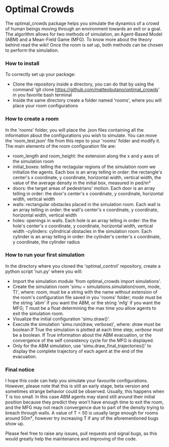 # Optimal Crowds 

The optimal_crowds package helps you simulate the dynamics of a crowd of human beings moving through an environment towards an exit or a goal. The algorithm allows for  two methods of simulation, an Agent-Based Model (ABM) and a Mean-Field Game (MFG). To know more about the theory behind read the wiki! Once the room is set up, both methods can be chosen to perform the simulation.

### How to install

To correctly set up your package: 
- Clone the repository inside a directory, you can do that by using the command 'git clone https://github.com/matteobutano/optimal_crowds' in you favorite bash terminal 
- Inside the same directory create a folder named 'rooms', where you will place your room configurations 

### How to create a room 

In the 'rooms' folder, you will place the .json files containing all the information about the configurations you wish to simulate. You can move the 'room_test.json' file from this repo to your 'rooms' folder and modify it. The main elements of the room configuration file are:
- room_length and room_height: the extension along the x and y axes of the simulation room
- initial_boxes: telling the rectagular regions of the simulation room we initialize the agents. Each box is an array telling in order: the rectangle's center's x coordinate, y coordinate, horizontal width, vertical width, the value of the average density in the initial box, measured in ped/m²
- doors: the target areas of pedestrians' motion. Each door is an array telling in order: the door's center's x coordinate, y coordinate, horizontal width, vertical width
- walls: rectangular obstacles placed in the simulation room. Each wall is an array telling in order: the wall's center's x coordinate, y coordinate, horizontal width, vertical width 
- holes: openings in walls. Each hole is an array telling in order: the the hole's center's x coordinate, y coordinate, horizontal width, vertical width 
-cylinders: cylindrical obstacles in the simulation room. Each cylinder is an array telling in order: the cylinder's center's x coordinate, y coordinate, the cylinder radius

### How to run your first simulation 

In the directory where you cloned the 'optimal_control' repository, create a python script 'run.py' where you will:
- Import the simulation module 'from optimal_crowds import simulations'.
- Create the simulation room 'simu = simulations.simulation(room, mode, T)', where: *room*, must be a string with the name without extension of the room's configuration file saved in you 'rooms' folder; *mode* must be the string 'abm' if you want the ABM, or the string 'mfg' if you want the MFG; *T* must be a float determining the max time you allow agents to exit the simulation room.
- Visualize the initial configuration 'simu.draw()'.
- Execute the simulation 'simu.run(draw, verbose)', where: *draw* must be boolean.If True the simulation is plotted at each time step; *verbose* must be a boolean. If True information about the ABM evacuation, or the convergence of the self consistency cycle for the MFG is displayed.
- Only for the ABM simulation, use 'simu.draw_final_trajectories()' to display the complete trajectory of each agent at the end of the evacuation. 

### Final notice

I hope this code can help you simulate your favourite configurations. However, please note that this is still an early stage, beta version and sometimes strange behavior could be observed. Usually, this happens when T is too small. In this case ABM agents may stand still around their initial position because they predict they won't have enough time to exit the room, and the MFG may not reach convergence due to part of the density trying to breach through walls. A value of T = 50 is usually large enough for rooms around 50m², however try increasing T if any of the aforementioned bugs show up. 

Please feel free to raise any issues, pull requests and signal bugs, as this would greatly help the maintenance and improving of the code. 
